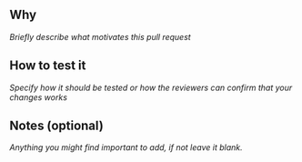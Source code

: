 ## Why
_Briefly describe what motivates this pull request_

## How to test it
_Specify how it should be tested or how the reviewers can confirm that your changes works_
 
## Notes (optional)
_Anything you might find important to add, if not leave it blank._